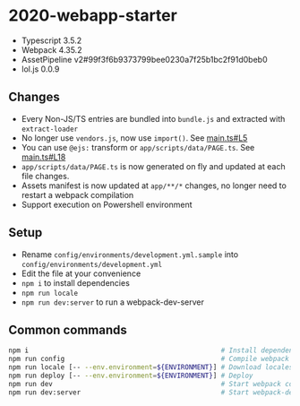 # 2020-webapp-starter <!-- omit in toc -->

* Typescript 3.5.2
* Webpack 4.35.2
* AssetPipeline v2#99f3f6b9373799bee0230a7f25b1bc2f91d0beb0
* lol.js 0.0.9

## Changes

* Every Non-JS/TS entries are bundled into `bundle.js` and extracted with `extract-loader`
* No longer use `vendors.js`, now use `import()`. See [main.ts#L5](app/scripts/main.ts#L5)
* You can use `@ejs:` transform or `app/scripts/data/PAGE.ts`. See [main.ts#L18](app/scripts/main.ts#L18)
* `app/scripts/data/PAGE.ts` is now generated on fly and updated at each file changes.
* Assets manifest is now updated at `app/**/*` changes, no longer need to restart a webpack compilation
* Support execution on Powershell environment

## Setup

* Rename `config/environments/development.yml.sample` into `config/environments/development.yml`
* Edit the file at your convenience
* `npm i` to install dependencies
* `npm run locale`
* `npm run dev:server` to run a webpack-dev-server

## Common commands

```sh
npm i                                                # Install dependencies
npm run config                                       # Compile webpack configuration
npm run locale [-- --env.environment=${ENVIRONMENT}] # Download locales from airtable
npm run deploy [-- --env.environment=${ENVIRONMENT}] # Deploy
npm run dev                                          # Start webpack compilation
npm run dev:server                                   # Start webpack-dev-server
```

